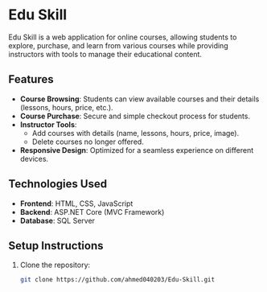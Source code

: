 # Edu Skill

Edu Skill is a web application for online courses, allowing students to explore, purchase, and learn from various courses while providing instructors with tools to manage their educational content.

## Features
- **Course Browsing**: Students can view available courses and their details (lessons, hours, price, etc.).
- **Course Purchase**: Secure and simple checkout process for students.
- **Instructor Tools**:
  - Add courses with details (name, lessons, hours, price, image).
  - Delete courses no longer offered.
- **Responsive Design**: Optimized for a seamless experience on different devices.

## Technologies Used
- **Frontend**: HTML, CSS, JavaScript
- **Backend**: ASP.NET Core (MVC Framework)
- **Database**: SQL Server

## Setup Instructions
1. Clone the repository:
   ```bash
   git clone https://github.com/ahmed040203/Edu-Skill.git
